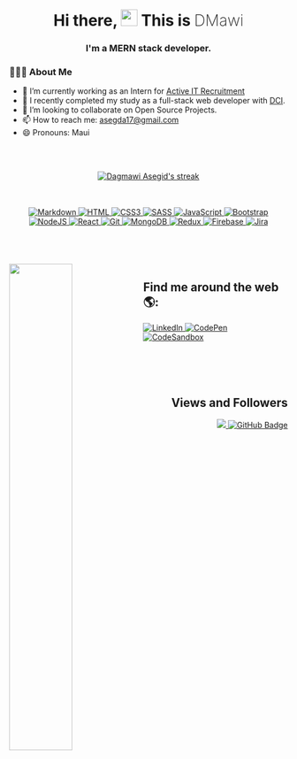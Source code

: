 <h1 align="center" >
    <span>Hi there,</span>
    <img src="https://raw.githubusercontent.com/MartinHeinz/MartinHeinz/master/wave.gif" width="30px"> 
    <span>This is</span> 
    <span style="font-weight: 200">DMawi</span>
</h1>

<h3 align="center" >I'm a MERN stack developer.</h3>

### 🙋🏾‍♂️ About Me

-   🔭 I’m currently working as an Intern for [Active IT Recruitment](https://github.com/Active-IT-Recruitment)
-   🌱 I recently completed my study as a full-stack web developer with [DCI](https://github.com/DigitalCareerInstitute).
-   👯 I’m looking to collaborate on Open Source Projects.
-   📫 How to reach me: asegda17@gmail.com
-   😄 Pronouns: Maui

<br/>
<br/>

<p align="center">
    <a href="https://github.com/DMawi17/github-readme-streak-stats">
        <img title="🔥 Get streak stats for your profile at git.io/streak-stats" 
             alt="Dagmawi Asegid's streak" 
             src="http://github-readme-streak-stats.herokuapp.com?user=DMawi17&theme=neon-dark&hide_border=true&date_format=j%20M%5B%20Y%5D"/>
    </a>
</p>

<br/>
<br/>

<div align="center">
<a href="https://www.markdownguide.org">
        <img src="https://img.shields.io/badge/markdown-%23000000.svg?style=for-the-badge&logo=markdown&logoColor=white" 
             alt="Markdown">
</a>
<a href="https://developer.mozilla.org/de/docs/Web/HTML">
        <img src="https://img.shields.io/badge/html5-%23E34F26.svg?style=for-the-badge&logo=html5&logoColor=white" 
             alt="HTML">
</a>
<a href="https://www.w3.org/Style/CSS/">
        <img src="https://img.shields.io/badge/css3-%231572B6.svg?style=for-the-badge&logo=css3&logoColor=white" 
             alt="CSS3">
</a>
<a href="https://sass-lang.com">
        <img src="https://img.shields.io/badge/SASS-hotpink.svg?style=for-the-badge&logo=SASS&logoColor=white" 
             alt="SASS">
</a>
<a href="https://www.javascript.com">
        <img src="https://img.shields.io/badge/javascript-%23323330.svg?style=for-the-badge&logo=javascript&logoColor=%23F7DF1E" 
             alt="JavaScript">
</a>
<a href="https://getbootstrap.com">
        <img src="https://img.shields.io/badge/bootstrap-%23563D7C.svg?style=for-the-badge&logo=bootstrap&logoColor=white" 
             alt="Bootstrap">
</a>
<a href="https://nodejs.org/en/">
        <img src="https://img.shields.io/badge/node.js-6DA55F?style=for-the-badge&logo=node.js&logoColor=white" 
             alt="NodeJS">
</a>
<a href="https://reactjs.org">
        <img src="https://img.shields.io/badge/react-%2320232a.svg?style=for-the-badge&logo=react&logoColor=%2361DAFB" 
             alt="React">
</a>
<a href="https://git-scm.com">
        <img src="https://img.shields.io/badge/git-%23F05033.svg?style=for-the-badge&logo=git&logoColor=white" 
             alt="Git">
</a>
<a href="https://www.mongodb.com">
        <img src="https://img.shields.io/badge/MongoDB-%234ea94b.svg?style=for-the-badge&logo=mongodb&logoColor=white" 
             alt="MongoDB">
</a>
<a href="https://redux.js.org">
        <img src="https://img.shields.io/badge/redux-%23593d88.svg?style=for-the-badge&logo=redux&logoColor=white" 
             alt="Redux">
</a>
<a href="https://firebase.google.com">
        <img src="https://img.shields.io/badge/firebase-%23039BE5.svg?style=for-the-badge&logo=firebase" 
             alt="Firebase">
</a>
<a href="https://www.atlassian.com/software/jira">
        <img src="https://img.shields.io/badge/jira-%230A0FFF.svg?style=for-the-badge&logo=jira&logoColor=white" 
             alt="Jira">
</a>
</div>

<br/>
<br/>
<br/>
<br/>

  <img align="left" width="47.5%" src="https://github-readme-stats.vercel.app/api?username=DMawi17&show_icons=true&theme=radical&hide_border=true" />


## Find me around the web 🌎:

<a href="https://www.linkedin.com/in/dmawi17/">
        <img src="https://img.shields.io/badge/linkedin-%230077B5.svg?style=for-the-badge&logo=linkedin&logoColor=white" 
             alt="LinkedIn">
</a>

<a href="https://codepen.io/dmawi17/pens/public">
        <img src="https://img.shields.io/badge/CodePen-white?style=for-the-badge&logo=codepen&logoColor=black" 
             alt="CodePen">
</a>
<a href="https://codesandbox.io/u/DMawi17">
        <img src="https://img.shields.io/badge/Codesandbox-040404?style=for-the-badge&logo=codesandbox&logoColor=DBDBDB" 
             alt="CodeSandbox">
</a>

<br/>
<br/>
<br/>
<br/>
<br/>

<h2 align="right">Views and Followers</h2>
<p align="right">
    <a href="https://github.com/Meghna-DAS/github-profile-views-counter">
        <img src="https://komarev.com/ghpvc/?username=SubhamRaoniar28">
    </a>
    <a href="https://github.com/DMawi17?tab=followers">
        <img src="https://img.shields.io/github/followers/DMawi17?label=Followers&style=social" 
             alt="GitHub Badge">
    </a>
</p>
